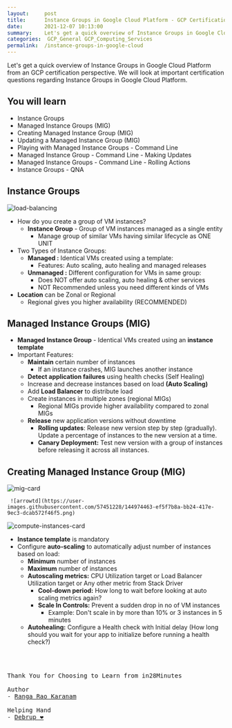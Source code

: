 ```yaml
---
layout:     post
title:      Instance Groups in Google Cloud Platform - GCP Certification Cheat Sheet
date:       2021-12-07 10:13:00
summary:    Let's get a quick overview of Instance Groups in Google Cloud Platform from an GCP certification perspective. We will look at important certification questions regarding Instance Groups in Google Cloud Platform.
categories:  GCP_General GCP_Computing_Services
permalink:  /instance-groups-in-google-cloud
---
```

Let's get a quick overview of Instance Groups in Google Cloud Platform from an GCP certification perspective. We will look at important certification questions regarding Instance Groups in Google Cloud Platform.


## You will learn

- Instance Groups
- Managed Instance Groups (MIG)
- Creating Managed Instance Group (MIG)
- Updating a Managed Instance Group (MIG)
- Playing with Managed Instance Groups - Command Line
- Managed Instance Group - Command Line - Making Updates
- Managed Instance Groups - Command Line - Rolling Actions
- Instance Groups - QNA

## Instance Groups


![load-balancing](https://user-images.githubusercontent.com/57451228/144972763-8b0fb7e4-1e83-40c9-a2cb-cd7bba1b580b.png)



- How do you create a group of VM instances?
  - **Instance Group** - Group of VM instances managed as a single entity
     - Manage group of similar VMs having similar lifecycle as ONE UNIT
- Two Types of Instance Groups:
  - **Managed :** Identical VMs created using a template:
     - Features: Auto scaling, auto healing and managed releases
  - **Unmanaged :** Different configuration for VMs in same group:
     - Does NOT offer auto scaling, auto healing & other services
     - NOT Recommended unless you need different kinds of VMs
- **Location** can be Zonal or Regional
  - Regional gives you higher availability (RECOMMENDED)

## Managed Instance Groups (MIG)

- **Managed Instance Group** - Identical VMs created using an **instance template**
- Important Features:
  - **Maintain** certain number of instances
     - If an instance crashes, MIG launches another instance
  - **Detect application failures** using health checks (Self Healing)
  - Increase and decrease instances based on load **(Auto Scaling)**
  - Add **Load Balancer** to distribute load
  - Create instances in multiple zones (regional MIGs)
     - Regional MIGs provide higher availability compared to zonal MIGs
  - **Release** new application versions without downtime
     - **Rolling updates**: Release new version step by step (gradually). Update a percentage of instances to the new version at a time.
     - **Canary Deployment:** Test new version with a group of instances before releasing it across all instances.

## Creating Managed Instance Group (MIG)

![mig-card](https://user-images.githubusercontent.com/57451228/144974449-71dcde2f-055a-4300-a505-95461fe194bd.png)

     ![arrowtd](https://user-images.githubusercontent.com/57451228/144974463-ef5f7b8a-bb24-417e-9ec3-dcab572f46f5.png)

![compute-instances-card](https://user-images.githubusercontent.com/57451228/144974474-f7fce25a-41c6-419d-8a1b-b4624115aa9c.png)


- **Instance template** is mandatory
- Configure **auto-scaling** to automatically adjust number of instances based on load:
  - **Minimum** number of instances
  - **Maximum** number of instances
  - **Autoscaling metrics:** CPU Utilization target or Load Balancer Utilization target or Any other metric from Stack Driver
     - **Cool-down period:** How long to wait before looking at auto scaling metrics again?
     - **Scale In Controls:** Prevent a sudden drop in no of VM instances
        - Example: Don't scale in by more than 10% or 3 instances in 5 minutes
  - **Autohealing:** Configure a Health check with Initial delay (How long should you wait for your app to initialize before running a health check?)


<BR/>
<BR/>

<pre>
Thank You for Choosing to Learn from in28Minutes

Author
- <a href="https://www.linkedin.com/in/rangakaranam/">Ranga Rao Karanam</a>

Helping Hand
- <a href="https://www.linkedin.com/in/debrup-365/">Debrup ❤️</a>
</pre>

